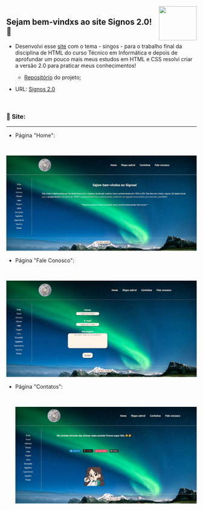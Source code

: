 <img align="right" height="90" width="100" src="https://cdn.jsdelivr.net/gh/devicons/devicon/icons/html5/html5-original.svg" />

## Sejam bem-vindxs ao site Signos 2.0! 🚀

* Desenvolvi esse [site](http://www.signosoficial.c1.biz/) com o tema - singos - para o trabalho final da disciplina de HTML do curso Técnico em Informática e depois de aprofundar um pouco mais meus estudos em HTML e CSS resolvi criar a versão 2.0 para praticar meus conhecimentos! 

  * [Repositório](https://github.com/Feruaro/site-disciplina-html) do projeto;

* URL: <a href="http://newsignos.c1.biz/">Signos 2.0</a>

  ​

### 🌟 Site:

--------

* Página "Home":

  ​

<img src="https://github.com/Feruaro/Site-Signos-Upgrade/blob/main/img-readme/1.jpg">

* Página "Fale Conosco":

  ​

<img src="https://github.com/Feruaro/Site-Signos-Upgrade/blob/main/img-readme/2.jpg">

* Página "Contatos":

  ​

  <img src="https://github.com/Feruaro/Site-Signos-Upgrade/blob/main/img-readme/3.jpg">